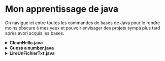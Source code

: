 # Mon apprentissage de java
On navigue ici entre toutes les commandes de bases de Java pour le rendre moins obscure à mes yeux et pouvoir envisager des projets sympa plus tard après avori acquis les bases.

<details>
  <summary><b>CleanHello.java</b></summary>
  <h3>But de l'exercice :</h3>
    <br>
    <ul>
      <li>J'ai appris que la méthode qui englobe tout le programme doit porter le même nom que le fichier.</li>
      <li>Une appelera une fonction : méthode.</li>
      <li>Déclaration et appel de méthodes avec arguments.</li>
      <li>La méthode helloBeyonce ne prends pas de paramètres et affiche simplement "Bonjour !Beyonce". (concaténation de deux variables strings)</li>
      <li>La méthode sayHelloTo prends deux paramètres, une chaine de caractère (où on y renseigne son prénom, et un interger (où on renseigne l'heure qu'il est) qui nous retournera dans la console Bonjour ou bonsoir en fonction de l'heure qu'il est. Ces paramètres sont à donner directement dans le programme dans la méthode CleanHello à l'appel de la méthode sayHello ligne 4.</li>
  </ul>
</details>

<details>
  <summary><b>Guess a number.java</b></summary>
  <br>
  <h3>But de l'exercice :</h3>
  <br>
  Créer un petit jeu dans le quel il faut deviner un nombre dont les consignes permettent de le dévelloper pas à pas
  <br>
  <h4> Etape 1 :</h4>
    <br>
    Créer une méthode qui demande un nombre à l'utlisateur :  Ce sera `askUser` qui contiendra un scanner pour l'input     dans la console :
    <br>
  <h4> Etape 2 :</h4>
    <br>
    Création d'une méthode didIWin qui prend en paramètre le nombre saisi par l'utilisateur pour pouvoir le comparer       au nombre à deviner
    <br>
  <h4> Etape 3 : </h4>
    <br>
    DidIwin retourne true si l'utilisateur à trouver le bon nombre, false sinon.
    <br>
    Dans la fonction qui gère le jeu, si didIwin retourne true alors on stop le jeu, sinon on redemande à l'utilsateur     un nombre
    <br>
  <h4> Etape 4 : </h4>
    <br>
    Demander un nombre à faire deviner à un autre utilisateur (le jeu se joue à deux maintenant) et la redemander tant     que le nombre donné n'est pas compris entre 0 et 50.
    <br>
    La fonction didIWin prendra donc en paramètre le nombre à faire deviner renseigné par le joueur
    <br>
  <h4> Etape 5 : </h4>
    <br>
    Afficher la range comme 0 < ? < 50 avant de demander de faire un guess
    <br>
    Tant que l'utlisateur n'a pas trouvé le bon nombre, alors on affiche le nombre de tentatives
    <br>
  <h4> Etape 6 : </h4>
    <br>
    Si le nombre proposé par l'utilisateur est plus petit que le nombre à deviner, alors on change la range minimale,      pareil pour la range maximale.
    <br>
    note : A ce stade, la range est modifiée à chaque input de l'utilisateur.
    <br>
    <p>Amélioration possible : si la range est comprise entre 12 et 50 et que l'utilisateur propose 10 alors on alerte que cette proposition est out of range</p>
</details>

<details>
  <summary><b>LireUnFichierTxt.java</b></summary>
  <h3>A quoi sert ce code ?</h3>
  <ul>
    <li>Dans un premier temps : importation des class nécessaires pour faire fonctionner le programme</li>
    <li>Ligne 8 : Création d'un objet scanner dans lequel on renseigne le chemin du fichier qu'on veut "scanner"</li>
    <li>Ligne 10 : Création d'une variable qui va stocker le contenu de la ligne 1 du fichier txt</li>
    <li>Ligne 11 : Création d'une variable qui va stocker le contenu de la ligne 2 du fichier txt</li>
    <li>Ligne 12 & 13 : Affichage dans la console du contenu des lignes 1 & 2 du fichier .txt</li>
    <li>Bonus : gère l'exeption "Fichier introuvable" (à creuser pour pouvoir comprendre le fonctionnement)</li>
  </ul>
</details>
